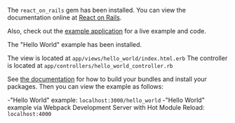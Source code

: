 The `react_on_rails` gem has been installed. You can view the documentation online at
[React on Rails](https://github.com/shakacode/react_on_rails).

Also, check out the [example application](https://github.com/shakacode/react-webpack-rails-tutorial/blob/master/client/server.js)
for a live example and code.


The "Hello World" example has been installed.

The view is located at `app/views/hello_world/index.html.erb`
The controller is located at `app/controllers/hello_world_controller.rb`

See [the documentation](https://github.com/shakacode/react_on_rails) for how to build your bundles and
install your packages. Then you can view the example as follows:

-"Hello World" example: `localhost:3000/hello_world`
-"Hello World" example via Webpack Development Server with Hot Module Reload: `localhost:4000`


